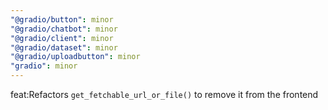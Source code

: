 ```yaml
---
"@gradio/button": minor
"@gradio/chatbot": minor
"@gradio/client": minor
"@gradio/dataset": minor
"@gradio/uploadbutton": minor
"gradio": minor
---
```


feat:Refactors `get_fetchable_url_or_file()` to remove it from the frontend
